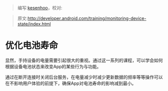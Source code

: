 > 编写:[kesenhoo](https://github.com/kesenhoo)，校对:

> 原文:<http://developer.android.com/training/monitoring-device-state/index.html>

# 优化电池寿命

显然，手持设备的电量需要引起很大的重视。通过这一系列的课程，可以学会如何根据设备电池状态来改变App的某些行为与功能。

通过在断开连接时关闭后台服务，在电量减少时减少更新数据的频率等等操作可以在不影响用户体验的前提下，确保App对电池寿命的影响减到最小。
